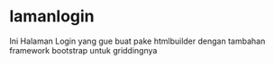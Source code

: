 # lamanlogin
Ini Halaman Login yang gue buat pake htmlbuilder dengan tambahan framework bootstrap untuk griddingnya
